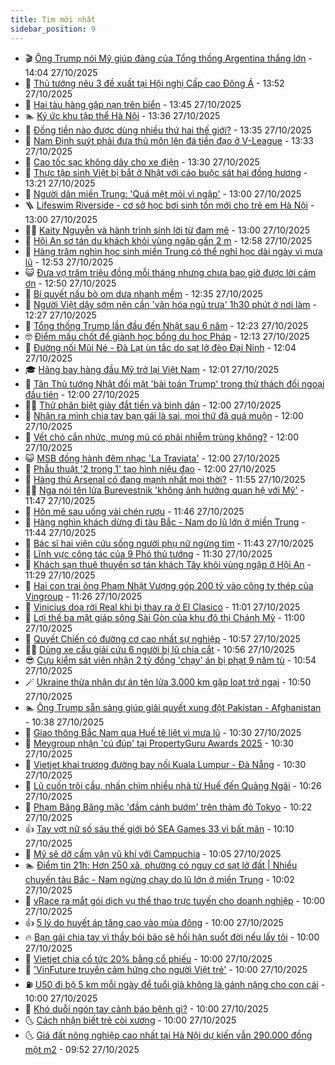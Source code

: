 ```yaml
---
title: Tim mới nhất
sidebar_position: 9
---
```


<!-- vnexpress-tin-moi-nhat:START -->
- 🎬 [Ông Trump nói Mỹ giúp đảng của Tổng thống Argentina thắng lớn](https://vnexpress.net/ong-trump-noi-my-giup-dang-cua-tong-thong-argentina-thang-lon-4956391.html) - 14:04 27/10/2025
- 🐎 [Thủ tướng nêu 3 đề xuất tại Hội nghị Cấp cao Đông Á](https://vnexpress.net/thu-tuong-neu-3-de-xuat-tai-hoi-nghi-cap-cao-dong-a-4956483.html) - 13:52 27/10/2025
- 🦍 [Hai tàu hàng gặp nạn trên biển](https://vnexpress.net/hai-tau-hang-gap-nan-tren-bien-4956488.html) - 13:45 27/10/2025
- 🏊 [Ký ức khu tập thể Hà Nội](https://vnexpress.net/ky-uc-khu-tap-the-ha-noi-4956036.html) - 13:36 27/10/2025
- 🎊 [Đồng tiền nào được dùng nhiều thứ hai thế giới?](https://vnexpress.net/dong-tien-nao-duoc-dung-nhieu-thu-hai-the-gioi-4956422.html) - 13:35 27/10/2025
- 🎃 [Nam Định suýt phải đưa thủ môn lên đá tiền đạo ở V-League](https://vnexpress.net/nam-dinh-suyt-phai-dua-thu-mon-len-da-tien-dao-o-v-league-4956489.html) - 13:33 27/10/2025
- 🧰 [Cao tốc sạc không dây cho xe điện](https://vnexpress.net/cao-toc-sac-khong-day-cho-xe-dien-4956244.html) - 13:30 27/10/2025
- 🔭 [Thực tập sinh Việt bị bắt ở Nhật với cáo buộc sát hại đồng hương](https://vnexpress.net/thuc-tap-sinh-viet-bi-bat-o-nhat-voi-cao-buoc-sat-hai-dong-huong-4956395.html) - 13:21 27/10/2025
- 🫶 [Người dân miền Trung: &#39;Quá mệt mỏi vì ngập&#39;](https://vnexpress.net/nguoi-dan-mien-trung-qua-met-moi-vi-ngap-4956475.html) - 13:00 27/10/2025
- 🪜 [Lifeswim Riverside - cơ sở học bơi sinh tồn mới cho trẻ em Hà Nội](https://vnexpress.net/lifeswim-riverside-co-so-hoc-boi-sinh-ton-moi-cho-tre-em-ha-noi-4956471.html) - 13:00 27/10/2025
- 👨‍🏫 [Kaity Nguyễn và hành trình sinh lời từ đam mê](https://vnexpress.net/kaity-nguyen-va-hanh-trinh-sinh-loi-tu-dam-me-4956465.html) - 13:00 27/10/2025
- 🎊 [Hội An sơ tán du khách khỏi vùng ngập gần 2 m](https://vnexpress.net/hoi-an-so-tan-du-khach-khoi-vung-ngap-gan-2-m-4956482.html) - 12:58 27/10/2025
- 🎊 [Hàng trăm nghìn học sinh miền Trung có thể nghỉ học dài ngày vì mưa lũ](https://vnexpress.net/hang-tram-nghin-hoc-sinh-mien-trung-co-the-nghi-hoc-dai-ngay-vi-mua-lu-4956466.html) - 12:53 27/10/2025
- 😺 [Đưa vợ trăm triệu đồng mỗi tháng nhưng chưa bao giờ được lời cảm ơn](https://vnexpress.net/dua-vo-thang-tram-trieu-dong-nhung-chua-bao-gio-duoc-loi-cam-on-4956100.html) - 12:50 27/10/2025
- 🐘 [Bí quyết nấu bò om dưa nhanh mềm](https://vnexpress.net/doi-song-cooking-bi-quyet-nau-bo-om-dua-nhanh-mem-4956455.html) - 12:35 27/10/2025
- 🌁 [Người Việt dậy sớm nên cần &#39;văn hóa ngủ trưa&#39; 1h30 phút ở nơi làm](https://vnexpress.net/nguoi-viet-day-som-nen-can-van-hoa-ngu-trua-1h30-phut-o-noi-lam-4956403.html) - 12:27 27/10/2025
- 🐲 [Tổng thống Trump lần đầu đến Nhật sau 6 năm](https://vnexpress.net/tong-thong-trump-lan-dau-den-nhat-sau-6-nam-4956461.html) - 12:23 27/10/2025
- 🤓 [Điểm mấu chốt để giành học bổng du học Pháp](https://vnexpress.net/diem-mau-chot-de-gianh-hoc-bong-du-hoc-phap-4956460.html) - 12:13 27/10/2025
- 💪 [Đường nối Mũi Né - Đà Lạt ùn tắc do sạt lở đèo Đại Ninh](https://vnexpress.net/duong-noi-mui-ne-da-lat-un-tac-do-sat-lo-deo-dai-ninh-4956470.html) - 12:04 27/10/2025
- 🎓 [Hãng bay hàng đầu Mỹ trở lại Việt Nam](https://vnexpress.net/hang-bay-hang-dau-my-tro-lai-viet-nam-4956462.html) - 12:01 27/10/2025
- 🫣 [Tân Thủ tướng Nhật đối mặt &#39;bài toán Trump&#39; trong thử thách đối ngoại đầu tiên](https://vnexpress.net/tan-thu-tuong-nhat-doi-mat-bai-toan-trump-trong-thu-thach-doi-ngoai-dau-tien-4956080.html) - 12:00 27/10/2025
- 🧑‍💻 [Thử phân biệt giày đắt tiền và bình dân](https://vnexpress.net/thu-phan-biet-giay-dat-tien-va-binh-dan-4953626.html) - 12:00 27/10/2025
- 🐲 [Nhận ra mình chia tay bạn gái là sai, mọi thứ đã quá muộn](https://vnexpress.net/nhan-ra-minh-chia-tay-ban-gai-la-sai-moi-thu-da-qua-muon-4955726.html) - 12:00 27/10/2025
- 🌝 [Vết chó cắn nhức, mưng mủ có phải nhiễm trùng không?](https://vnexpress.net/vet-cho-can-nhuc-mung-mu-co-phai-nhiem-trung-khong-4956457.html) - 12:00 27/10/2025
- 😺 [MSB đồng hành đêm nhạc &#39;La Traviata&#39;](https://vnexpress.net/msb-dong-hanh-dem-nhac-la-traviata-4956449.html) - 12:00 27/10/2025
- 🐎 [Phẫu thuật &#39;2 trong 1&#39; tạo hình niệu đạo](https://vnexpress.net/phau-thuat-2-trong-1-tao-hinh-nieu-dao-4956343.html) - 12:00 27/10/2025
- 🎡 [Hàng thủ Arsenal có đang mạnh nhất mọi thời?](https://vnexpress.net/hang-thu-arsenal-co-dang-manh-nhat-moi-thoi-4956388.html) - 11:55 27/10/2025
- 👨‍🏫 [Nga nói tên lửa Burevestnik &#39;không ảnh hưởng quan hệ với Mỹ&#39;](https://vnexpress.net/nga-noi-ten-lua-burevestnik-khong-anh-huong-quan-he-voi-my-4956451.html) - 11:47 27/10/2025
- 🦆 [Hôn mê sau uống vài chén rượu](https://vnexpress.net/hon-me-sau-uong-vai-chen-ruou-4956423.html) - 11:46 27/10/2025
- 🚦 [Hàng nghìn khách dừng đi tàu Bắc - Nam do lũ lớn ở miền Trung](https://vnexpress.net/hang-nghin-khach-dung-di-tau-bac-nam-do-lu-lon-o-mien-trung-4956443.html) - 11:44 27/10/2025
- 💫 [Bác sĩ hai viện cứu sống người phụ nữ ngừng tim](https://vnexpress.net/bac-si-hai-vien-cuu-song-nguoi-phu-nu-ngung-tim-4956454.html) - 11:43 27/10/2025
- 🎉 [Lĩnh vực công tác của 9 Phó thủ tướng](https://vnexpress.net/linh-vuc-cong-tac-cua-9-pho-thu-tuong-4956448.html) - 11:30 27/10/2025
- 🌋 [Khách sạn thuê thuyền sơ tán khách Tây khỏi vùng ngập ở Hội An](https://vnexpress.net/khach-san-thue-thuyen-so-tan-khach-tay-khoi-vung-ngap-o-hoi-an-4956429.html) - 11:29 27/10/2025
- 🤖 [Hai con trai ông Phạm Nhật Vượng góp 200 tỷ vào công ty thép của Vingroup](https://vnexpress.net/hai-con-trai-ong-pham-nhat-vuong-gop-200-ty-vao-cong-ty-thep-cua-vingroup-4956464.html) - 11:26 27/10/2025
- 🦏 [Vinicius doạ rời Real khi bị thay ra ở El Clasico](https://vnexpress.net/vinicius-doa-roi-real-khi-bi-thay-ra-o-el-clasico-4956414.html) - 11:01 27/10/2025
- 🦩 [Lợi thế ba mặt giáp sông Sài Gòn của khu đô thị Chánh Mỹ](https://vnexpress.net/loi-the-ba-mat-giap-song-sai-gon-cua-khu-do-thi-chanh-my-4955241.html) - 11:00 27/10/2025
- 👺 [Quyết Chiến có đường cơ cao nhất sự nghiệp](https://vnexpress.net/quyet-chien-co-duong-co-cao-nhat-su-nghiep-4956427.html) - 10:57 27/10/2025
- 🧑‍🏫 [Dùng xe cẩu giải cứu 6 người bị lũ chia cắt](https://vnexpress.net/dung-xe-cau-giai-cuu-6-nguoi-bi-lu-chia-cat-4956456.html) - 10:56 27/10/2025
- 😎 [Cựu kiểm sát viên nhận 2 tỷ đồng &#39;chạy&#39; án bị phạt 9 năm tù](https://vnexpress.net/cuu-kiem-sat-vien-nhan-2-ty-dong-chay-an-bi-phat-9-nam-tu-4956369.html) - 10:54 27/10/2025
- 🪄 [Ukraine thừa nhận dự án tên lửa 3.000 km gặp loạt trở ngại](https://vnexpress.net/ukraine-thua-nhan-du-an-ten-lua-3-000-km-gap-loat-tro-ngai-4956377.html) - 10:50 27/10/2025
- 🏊 [Ông Trump sẵn sàng giúp giải quyết xung đột Pakistan - Afghanistan](https://vnexpress.net/ong-trump-san-sang-giup-giai-quyet-xung-dot-pakistan-afghanistan-4956345.html) - 10:38 27/10/2025
- 💃 [Giao thông Bắc Nam qua Huế tê liệt vì mưa lũ](https://vnexpress.net/giao-thong-bac-nam-qua-hue-te-liet-vi-mua-lu-4956420.html) - 10:30 27/10/2025
- 🦆 [Meygroup nhận &#39;cú đúp&#39; tại PropertyGuru Awards 2025](https://vnexpress.net/meygroup-nhan-cu-dup-tai-propertyguru-awards-2025-4956434.html) - 10:30 27/10/2025
- 🎊 [Vietjet khai trương đường bay nối Kuala Lumpur - Đà Nẵng](https://vnexpress.net/vietjet-khai-truong-duong-bay-noi-kuala-lumpur-da-nang-4956425.html) - 10:30 27/10/2025
- 👺 [Lũ cuốn trôi cầu, nhấn chìm nhiều nhà từ Huế đến Quảng Ngãi](https://vnexpress.net/lu-cuon-troi-cau-nhan-chim-nhieu-nha-tu-hue-den-quang-ngai-4956415.html) - 10:26 27/10/2025
- 🎡 [Phạm Băng Băng mặc &#39;đầm cánh bướm&#39; trên thảm đỏ Tokyo](https://vnexpress.net/pham-bang-bang-mac-dam-canh-buom-tren-tham-do-tokyo-4956375.html) - 10:22 27/10/2025
- 👍 [Tay vợt nữ số sáu thế giới bỏ SEA Games 33 vì bất mãn](https://vnexpress.net/tay-vot-nu-so-sau-the-gioi-bo-sea-games-33-vi-bat-man-4956446.html) - 10:10 27/10/2025
- 🐎 [Mỹ sẽ dỡ cấm vận vũ khí với Campuchia](https://vnexpress.net/my-se-do-cam-van-vu-khi-voi-campuchia-4956362.html) - 10:05 27/10/2025
- 🏊 [Điểm tin 21h: Hơn 250 xã, phường có nguy cơ sạt lở đất | Nhiều chuyến tàu Bắc - Nam ngừng chạy do lũ lớn ở miền Trung](https://vnexpress.net/diem-tin-21h-hon-250-xa-phuong-co-nguy-co-sat-lo-dat-nhieu-chuyen-tau-bac-nam-ngung-chay-do-lu-lon-o-mien-trung-4956435.html) - 10:02 27/10/2025
- 🦩 [vRace ra mắt gói dịch vụ thể thao trực tuyến cho doanh nghiệp](https://vnexpress.net/vrace-ra-mat-goi-dich-vu-the-thao-truc-tuyen-cho-doanh-nghiep-4956089.html) - 10:00 27/10/2025
- 👍 [5 lý do huyết áp tăng cao vào mùa đông](https://vnexpress.net/5-ly-do-huyet-ap-tang-cao-vao-mua-dong-4956274.html) - 10:00 27/10/2025
- 🔥 [Bạn gái chia tay vì thầy bói bảo sẽ hối hận suốt đời nếu lấy tôi](https://vnexpress.net/ban-gai-chia-tay-vi-thay-boi-bao-se-hoi-han-suot-doi-neu-lay-toi-4955810.html) - 10:00 27/10/2025
- 💄 [Vietjet chia cổ tức 20% bằng cổ phiếu](https://vnexpress.net/vietjet-chia-co-tuc-20-bang-co-phieu-4956421.html) - 10:00 27/10/2025
- 🤡 [&#39;VinFuture truyền cảm hứng cho người Việt trẻ&#39;](https://vnexpress.net/vinfuture-truyen-cam-hung-cho-nguoi-viet-tre-4956359.html) - 10:00 27/10/2025
- ⛽️ [U50 đi bộ 5 km mỗi ngày để tuổi già không là gánh nặng cho con cái](https://vnexpress.net/u50-di-bo-5-km-moi-ngay-de-tuoi-gia-khong-la-ganh-nang-cho-con-cai-4956356.html) - 10:00 27/10/2025
- 🚀 [Khó duỗi ngón tay cảnh báo bệnh gì?](https://vnexpress.net/kho-duoi-ngon-tay-canh-bao-benh-gi-4956346.html) - 10:00 27/10/2025
- 🌜 [Cách nhận biết trẻ còi xương](https://vnexpress.net/cach-nhan-biet-tre-coi-xuong-4956326.html) - 10:00 27/10/2025
- 🌜 [Giá đất nông nghiệp cao nhất tại Hà Nội dự kiến vẫn 290.000 đồng một m2](https://vnexpress.net/gia-dat-nong-nghiep-cao-nhat-tai-ha-noi-du-kien-van-290-000-dong-mot-m2-4956376.html) - 09:52 27/10/2025<!-- vnexpress-tin-moi-nhat:END -->

